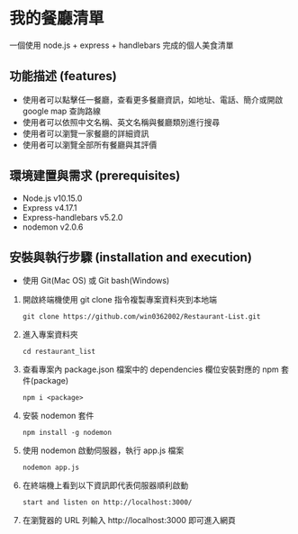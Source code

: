 # 我的餐廳清單

一個使用 node.js + express + handlebars 完成的個人美食清單

## 功能描述 (features)

- 使用者可以點擊任一餐廳，查看更多餐廳資訊，如地址、電話、簡介或開啟 google map 查詢路線
- 使用者可以依照中文名稱、英文名稱與餐廳類別進行搜尋
- 使用者可以瀏覽一家餐廳的詳細資訊
- 使用者可以瀏覽全部所有餐廳與其評價

## 環境建置與需求 (prerequisites)

- Node.js v10.15.0
- Express v4.17.1
- Express-handlebars v5.2.0
- nodemon v2.0.6

## 安裝與執行步驟 (installation and execution)

- 使用 Git(Mac OS) 或 Git bash(Windows)

1. 開啟終端機使用 git clone 指令複製專案資料夾到本地端
   ```
   git clone https://github.com/win0362002/Restaurant-List.git
   ```
2. 進入專案資料夾
   ```
   cd restaurant_list
   ```
3. 查看專案內 package.json 檔案中的 dependencies 欄位安裝對應的 npm 套件(package)
   ```
   npm i <package>
   ```
4. 安裝 nodemon 套件

   ```
   npm install -g nodemon
   ```

5. 使用 nodemon 啟動伺服器，執行 app.js 檔案
   ```
   nodemon app.js
   ```
6. 在終端機上看到以下資訊即代表伺服器順利啟動

   ```
   start and listen on http://localhost:3000/
   ```

7. 在瀏覽器的 URL 列輸入 http://localhost:3000 即可進入網頁
